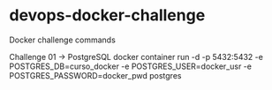 # devops-docker-challenge
Docker challenge commands

Challenge 01 -> PostgreSQL
docker container run -d -p 5432:5432 -e POSTGRES_DB=curso_docker -e POSTGRES_USER=docker_usr -e POSTGRES_PASSWORD=docker_pwd postgres
